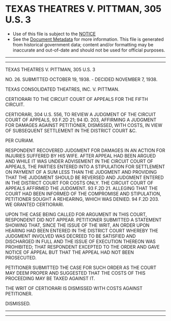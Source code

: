 ---
---

# TEXAS THEATRES V. PITTMAN, 305 U.S. 3

* Use of this file is subject to the [NOTICE](https://github.com/publicdocs/notice/blob/master/NOTICE)
* See the [Document Metadata](../../../) for more information.
  This file is generated from historical government data; content and/or formatting may be inaccurate and out-of-date and should not be used for official purposes.

----------
----------

TEXAS THEATRES V. PITTMAN, 305 U.S. 3

NO. 26.  SUBMITTED OCTOBER 19, 1938.  - DECIDED NOVEMBER 7, 1938.

TEXAS CONSOLIDATED THEATRES, INC. V. PITTMAN.

CERTIORARI TO THE CIRCUIT COURT OF APPEALS FOR THE FIFTH CIRCUIT.

CERTIORARI, 304 U.S. 556, TO REVIEW A JUDGMENT OF THE CIRCUIT COURT OF APPEALS, 93 F.2D 21; 94 ID. 203, AFFIRMING A JUDGMENT FOR DAMAGES AGAINST PETITIONER, DISMISSED, WITH COSTS, IN VIEW OF SUBSEQUENT SETTLEMENT IN THE DISTRICT COURT &C.

PER CURIAM.

RESPONDENT RECOVERED JUDGMENT FOR DAMAGES IN AN ACTION FOR INJURIES SUFFERED BY HIS WIFE.  AFTER APPEAL HAD BEEN ARGUED AND WHILE IT WAS UNDER ADVISEMENT IN THE CIRCUIT COURT OF APPEALS, THE PARTIES ENTERED INTO A STIPULATION FOR SETTLEMENT ON PAYMENT OF A SUM LESS THAN THE JUDGMENT AND PROVIDING THAT THE JUDGMENT SHOULD BE REVERSED AND JUDGMENT ENTERED IN THE DISTRICT COURT FOR COSTS ONLY.  THE CIRCUIT COURT OF APPEALS AFFIRMED THE JUDGMENT.  93 F.2D 21.  ALLEGING THAT THE COURT HAD BEEN INFORMED OF THE COMPROMISE AND STIPULATION, PETITIONER SOUGHT A REHEARING, WHICH WAS DENIED.  94 F.2D 203.  WE GRANTED CERTIORARI.

UPON THE CASE BEING CALLED FOR ARGUMENT IN THIS COURT, RESPONDENT DID NOT APPEAR.  PETITIONER SUBMITTED A STATEMENT SHOWING THAT, SINCE THE ISSUE OF THE WRIT, AN ORDER UPON HEARING HAD BEEN ENTERED IN THE DISTRICT COURT WHEREBY THE JUDGMENT INVOLVED WAS DECREED TO BE SATISFIED AND DISCHARGED IN FULL AND THE ISSUE OF EXECUTION THEREON WAS PROHIBITED; THAT RESPONDENT EXCEPTED TO THE ORDER AND GAVE NOTICE OF APPEAL BUT THAT THE APPEAL HAD NOT BEEN PROSECUTED.

PETITIONER SUBMITTED THE CASE FOR SUCH ORDER AS THE COURT MAY DEEM PROPER AND SUGGESTED THAT THE COSTS OF THIS PROCEEDING MAY BE TAXED AGAINST IT.

THE WRIT OF CERTIORARI IS DISMISSED WITH COSTS AGAINST PETITIONER.

DISMISSED.


----------
----------

